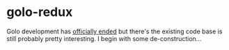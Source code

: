# golo-redux

Golo development has [officially ended](https://github.com/eclipse/golo-lang/issues/581) but there's the existing code base
is still probably pretty interesting.  I begin with some de-construction...
